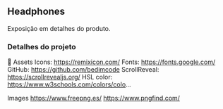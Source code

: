 ## Headphones

Exposição em detalhes do produto.

### Detalhes do projeto

📁 Assets 
Icons: https://remixicon.com/
Fonts: https://fonts.google.com/
GitHub: https://github.com/bedimcode
ScrollReveal: https://scrollrevealjs.org/
HSL color: https://www.w3schools.com/colors/colo...

Images
https://www.freepng.es/
https://www.pngfind.com/